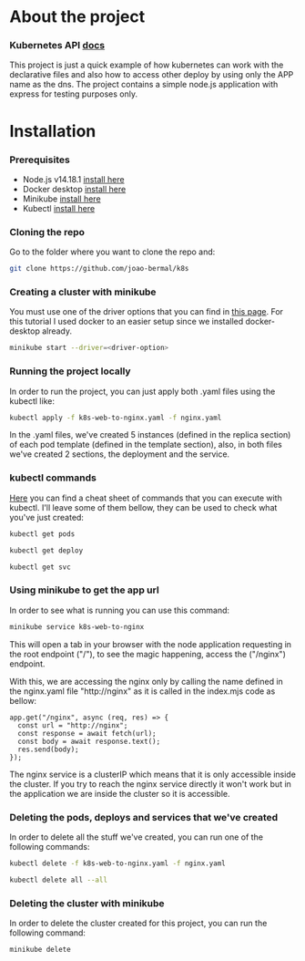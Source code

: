 # About the project

### Kubernetes API [docs](https://kubernetes.io/docs/reference/kubernetes-api/)

This project is just a quick example of how kubernetes can work with the declarative files and also how to access other deploy by using only the APP name as the dns. The project contains a simple node.js application with express for testing purposes only.

# Installation

### Prerequisites

- Node.js v14.18.1 [install here](https://nodejs.org/ja/blog/release/v14.18.1/)
- Docker desktop [install here](https://www.docker.com/products/docker-desktop/)
- Minikube [install here](https://minikube.sigs.k8s.io/docs/start/)
- Kubectl [install here](https://kubernetes.io/docs/tasks/tools/)

### Cloning the repo

Go to the folder where you want to clone the repo and:

```bash
git clone https://github.com/joao-bermal/k8s
```

### Creating a cluster with minikube

You must use one of the driver options that you can find in [this page](https://minikube.sigs.k8s.io/docs/drivers/). For this tutorial I used docker to an easier setup since we installed docker-desktop already.

```bash
minikube start --driver=<driver-option>
```

### Running the project locally

In order to run the project, you can just apply both .yaml files using the kubectl like:

```bash
kubectl apply -f k8s-web-to-nginx.yaml -f nginx.yaml
```

In the .yaml files, we've created 5 instances (defined in the replica section) of each pod template (defined in the template section), also, in both files we've created 2 sections, the deployment and the service.

### kubectl commands

[Here](https://kubernetes.io/docs/reference/kubectl/cheatsheet/) you can find a cheat sheet of commands that you can execute with kubectl. I'll leave some of them bellow, they can be used to check what you've just created:

```bash
kubectl get pods
```

```bash
kubectl get deploy
```

```bash
kubectl get svc
```

### Using minikube to get the app url

In order to see what is running you can use this command:

```bash
minikube service k8s-web-to-nginx
```

This will open a tab in your browser with the node application requesting in the root endpoint ("/"), to see the magic happening, access the ("/nginx") endpoint.

With this, we are accessing the nginx only by calling the name defined in the nginx.yaml file "http://nginx" as it is called in the index.mjs code as bellow:

```
app.get("/nginx", async (req, res) => {
  const url = "http://nginx";
  const response = await fetch(url);
  const body = await response.text();
  res.send(body);
});
```

The nginx service is a clusterIP which means that it is only accessible inside the cluster. If you try to reach the nginx service directly it won't work but in the application we are inside the cluster so it is accessible.

### Deleting the pods, deploys and services that we've created

In order to delete all the stuff we've created, you can run one of the following commands:

```bash
kubectl delete -f k8s-web-to-nginx.yaml -f nginx.yaml
```

```bash
kubectl delete all --all
```

### Deleting the cluster with minikube

In order to delete the cluster created for this project, you can run the following command:

```bash
minikube delete
```
